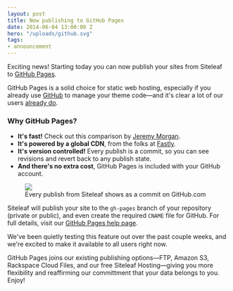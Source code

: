 ```yaml
---
layout: post
title: Now publishing to GitHub Pages
date: 2014-06-04 13:00:00 Z
hero: "/uploads/github.svg"
tags:
- announcement
---
```


Exciting news! Starting today you can now publish your sites from Siteleaf to [GitHub&nbsp;Pages](https://pages.github.com).

GitHub Pages is a solid choice for static web hosting, especially if you already use [GitHub](http://github.com) to manage your theme code—and it's clear a lot of our users [already do](https://github.com/siteleaf/siteleaf-themes/wiki/Siteleaf-themes-on-Github).

### Why GitHub Pages?
- **It's fast!** Check out this comparison by [Jeremy Morgan](http://www.jeremymorgan.com/blog/programming/how-fast-are-github-pages/).
- **It's powered by a global CDN**, from the folks at [Fastly](http://www.fastly.com/customers/github/).
- **It's version controlled!** Every publish is a commit, so you can see revisions and revert back to any publish state.
- **And there's no extra cost**, GitHub Pages is included with your GitHub account.

<figure>
<img src="/uploads/github-commit.png">
<figcaption>Every publish from Siteleaf shows as a commit on GitHub.com</figcaption>
</figure>


Siteleaf will publish your site to the `gh-pages` branch of your repository (private or public), and even create the required `CNAME` file for GitHub. For full details, visit our [GitHub Pages help page](/help/hosting/github).

We've been quietly testing this feature out over the past couple weeks, and we're excited to make it available to all users right now. 

GitHub Pages joins our existing publishing options—FTP, Amazon S3, Rackspace Cloud Files, and our free Siteleaf Hosting—giving you more flexibility and reaffirming our committment that your data belongs to you. Enjoy!
